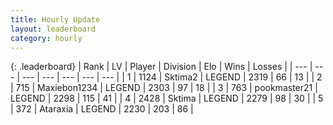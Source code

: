 ```yaml
---
title: Hourly Update
layout: leaderboard
category: hourly
---
```


{: .leaderboard}
| Rank | LV | Player | Division | Elo | Wins | Losses |
| --- | --- | --- | --- | --- | --- | --- |
| <span data-change="0">1</span> | 1124 | <span title="ID: 402846">Sktima2</span> | LEGEND | <span data-change="0">2319</span> | <span data-change="0">66</span> | <span data-change="0">13</span> |
| <span data-change="0">2</span> | 715 | <span title="ID: 410122">Maxiebon1234</span> | LEGEND | <span data-change="0">2303</span> | <span data-change="0">97</span> | <span data-change="0">18</span> |
| <span data-change="0">3</span> | 763 | <span title="ID: 652474">pookmaster21</span> | LEGEND | <span data-change="0">2298</span> | <span data-change="0">115</span> | <span data-change="0">41</span> |
| <span data-change="0">4</span> | 2428 | <span title="ID: 353063">Sktima</span> | LEGEND | <span data-change="-11">2279</span> | <span data-change="1">98</span> | <span data-change="1">30</span> |
| <span data-change="0">5</span> | 372 | <span title="ID: 745153">Ataraxia</span> | LEGEND | <span data-change="0">2230</span> | <span data-change="0">203</span> | <span data-change="0">86</span> |
